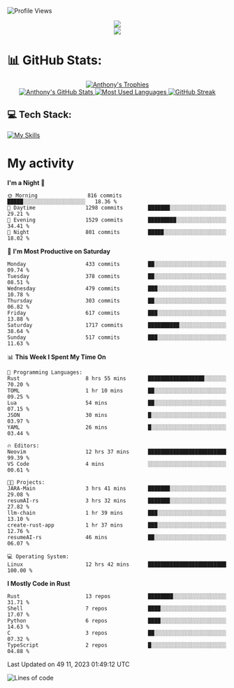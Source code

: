 
![Profile Views](https://komarev.com/ghpvc/?username=anthonymichaeltdm&label=Profile%20views&color=0e75b6&style=flat)

<!--profile banner-->
<div align="center">
  <img src="https://svg-banners.vercel.app/api?type=typeWriter&text1=Anthony%20Rubick&width=800&height=150" />
</div>

<!--profile views-->
<div align="center">
  <a href="https://u8views.com/github/AnthonyMichaelTDM">
    <img src="https://u8views.com/api/v1/github/profiles/68485672/views/day-week-month-total-count.svg">
  </a>
</div>

# 📊 GitHub Stats:

<!--trophies https://github.com/ryo-ma/github-profile-trophy -->
<div align="center"> 
  <a href="https://github.com/ryo-ma/github-profile-trophy">
    <picture>
      <source
        srcset="https://github-profile-trophy.vercel.app/?username=anthonymichaeltdm&theme=gitdimmed&no-frame=true&no-bg=true&column=-1"
        media="(prefers-color-scheme: dark)"
      />
      <source
        srcset="https://github-profile-trophy.vercel.app/?username=anthonymichaeltdm&theme=_____&no-frame=true&no-bg=true&column=-1"
        media="(prefers-color-scheme: light), (prefers-color-scheme: no-preference)"
      />
      <img src="https://github-profile-trophy.vercel.app/?username=anthonymichaeltdm&theme=gitdimmed&no-frame=true&no-bg=true&column=-1" alt="Anthony's Trophies" />
    </picture>
  </a>
</div>

<div align="center">
  <a href="https://github.com/anuraghazra/github-readme-stats">
    <picture>
      <source
        srcset="https://github-readme-stats.vercel.app/api?username=anthonymichaeltdm&show_icons=true&locale=en&theme=github_dark_dimmed&count_private=true&hide_border=true&include_all_commits=true"
        media="(prefers-color-scheme: dark)"
      />
      <source
        srcset="https://github-readme-stats.vercel.app/api?username=anthonymichaeltdm&show_icons=true&locale=en&theme=___&count_private=true&hide_border=true&include_all_commits=true"
        media="(prefers-color-scheme: light), (prefers-color-scheme: no-preference)"
      />
      <img src="https://github-readme-stats.vercel.app/api?username=anthonymichaeltdm&show_icons=true&locale=en&theme=github_dark_dimmed&count_private=true&hide_border=true&include_all_commits=true" alt="Anthony's GitHub Stats" />
    </picture>
  </a>
  
  <!--most used languages-->
  <a href="https://github.com/anuraghazra/github-readme-stats">
    <picture>
      <source
        srcset="https://github-readme-stats.vercel.app/api/top-langs?username=anthonymichaeltdm&show_icons=true&locale=en&layout=compact&theme=github_dark_dimmed&langs_count=8&count_private=true&size_weight=0.5&count_weight=0.5&hide_border=true"
        media="(prefers-color-scheme: dark)"
      />
      <source
        srcset="https://github-readme-stats.vercel.app/api/top-langs?username=anthonymichaeltdm&show_icons=true&locale=en&layout=compact&theme=____&langs_count=8&count_private=true&size_weight=0.5&count_weight=0.5&hide_border=true"
        media="(prefers-color-scheme: light), (prefers-color-scheme: no-preference)"
      />
      <img src="https://github-readme-stats.vercel.app/api/top-langs?username=anthonymichaeltdm&show_icons=true&locale=en&layout=compact&theme=github_dark_dimmed&langs_count=8&count_private=true&size_weight=0.5&count_weight=0.5&hide_border=true" alt="Most Used Languages" />
    </picture>
  </a>
  
  <!--streak https://git.io/streak-stats -->
  <a href="https://git.io/streak-stats">
    <picture>
      <source
        srcset="https://streak-stats.demolab.com?user=AnthonyMichaelTDM&theme=one-dark-pro&hide_border=true"
        media="(prefers-color-scheme: dark)"
      />
      <source
        srcset="https://streak-stats.demolab.com?user=AnthonyMichaelTDM&theme=_____&hide_border=true"
        media="(prefers-color-scheme: light), (prefers-color-scheme: no-preference)"
      />
      <img src="https://streak-stats.demolab.com?user=AnthonyMichaelTDM&theme=one-dark-pro&hide_border=true" alt="GitHub Streak" />
    </picture>
  </a>
</div>

<!--favorite languages and tools, and most used langs-->
## 💻 Tech Stack:

[![My Skills](https://skillicons.dev/icons?i=rust,actix,aws,github,githubactions,git,linux,bash,cpp,docker,java,latex,md,neovim,postgres,py,regex,vscode&theme=dark&perline=6)](https://skillicons.dev#gh-dark-mode-only)

# My activity

<!--START_SECTION:activity-->

<!--END_SECTION:activity-->

<!-- weekly activity https://github.com/AnthonyMichaelTDM/waka-readme-stats -->
<!--START_SECTION:waka-->
**I'm a Night 🦉** 

```text
🌞 Morning                816 commits         █████░░░░░░░░░░░░░░░░░░░░   18.36 % 
🌆 Daytime                1298 commits        ███████░░░░░░░░░░░░░░░░░░   29.21 % 
🌃 Evening                1529 commits        █████████░░░░░░░░░░░░░░░░   34.41 % 
🌙 Night                  801 commits         █████░░░░░░░░░░░░░░░░░░░░   18.02 % 
```
📅 **I'm Most Productive on Saturday** 

```text
Monday                   433 commits         ██░░░░░░░░░░░░░░░░░░░░░░░   09.74 % 
Tuesday                  378 commits         ██░░░░░░░░░░░░░░░░░░░░░░░   08.51 % 
Wednesday                479 commits         ███░░░░░░░░░░░░░░░░░░░░░░   10.78 % 
Thursday                 303 commits         ██░░░░░░░░░░░░░░░░░░░░░░░   06.82 % 
Friday                   617 commits         ███░░░░░░░░░░░░░░░░░░░░░░   13.88 % 
Saturday                 1717 commits        ██████████░░░░░░░░░░░░░░░   38.64 % 
Sunday                   517 commits         ███░░░░░░░░░░░░░░░░░░░░░░   11.63 % 
```


📊 **This Week I Spent My Time On** 

```text
💬 Programming Languages: 
Rust                     8 hrs 55 mins       ██████████████████░░░░░░░   70.20 % 
TOML                     1 hr 10 mins        ██░░░░░░░░░░░░░░░░░░░░░░░   09.25 % 
Lua                      54 mins             ██░░░░░░░░░░░░░░░░░░░░░░░   07.15 % 
JSON                     30 mins             █░░░░░░░░░░░░░░░░░░░░░░░░   03.97 % 
YAML                     26 mins             █░░░░░░░░░░░░░░░░░░░░░░░░   03.44 % 

🔥 Editors: 
Neovim                   12 hrs 37 mins      █████████████████████████   99.39 % 
VS Code                  4 mins              ░░░░░░░░░░░░░░░░░░░░░░░░░   00.61 % 

🐱‍💻 Projects: 
JARA-Main                3 hrs 41 mins       ███████░░░░░░░░░░░░░░░░░░   29.08 % 
resumAI-rs               3 hrs 32 mins       ███████░░░░░░░░░░░░░░░░░░   27.82 % 
llm-chain                1 hr 39 mins        ███░░░░░░░░░░░░░░░░░░░░░░   13.10 % 
create-rust-app          1 hr 37 mins        ███░░░░░░░░░░░░░░░░░░░░░░   12.76 % 
resumeAI-rs              46 mins             ██░░░░░░░░░░░░░░░░░░░░░░░   06.07 % 

💻 Operating System: 
Linux                    12 hrs 42 mins      █████████████████████████   100.00 % 
```

**I Mostly Code in Rust** 

```text
Rust                     13 repos            ████████░░░░░░░░░░░░░░░░░   31.71 % 
Shell                    7 repos             ████░░░░░░░░░░░░░░░░░░░░░   17.07 % 
Python                   6 repos             ████░░░░░░░░░░░░░░░░░░░░░   14.63 % 
C                        3 repos             ██░░░░░░░░░░░░░░░░░░░░░░░   07.32 % 
TypeScript               2 repos             █░░░░░░░░░░░░░░░░░░░░░░░░   04.88 % 
```




 Last Updated on 49 11, 2023 01:49:12 UTC
<!--END_SECTION:waka-->

<!--START_SECTION:loc-->
![Lines of code](https://img.shields.io/badge/From%20Hello%20World%20I%27ve%20Written-10.2%20million%20lines%20of%20code-blue)


<!--END_SECTION:loc-->
